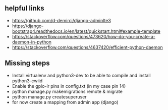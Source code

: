 ## helpful links
- https://github.com/d-demirci/django-adminlte3
- https://django-bootstrap4.readthedocs.io/en/latest/quickstart.html#example-template
- https://stackoverflow.com/questions/473620/how-do-you-create-a-daemon-in-python
- https://stackoverflow.com/questions/4637420/efficient-python-daemon

## Missing steps
- Install virtualenv and python3-dev to be able to compile and install python3-cwiid
- Enable the gpio-ir pins in config.txt (in my case pin 14)
- python manage.py makemigrations remote & migrate
- python manage.py createsuperuser
- for now create a mapping from admin app (django)